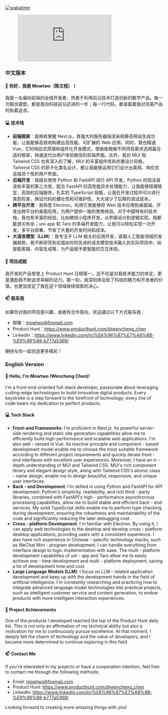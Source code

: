 [![wakatime](https://wakatime.com/badge/user/3367cebf-d21a-4025-88bf-400a121c403b.svg)](https://wakatime.com/@3367cebf-d21a-4025-88bf-400a121c403b)

<figure><embed src="https://wakatime.com/share/@Mowtwo/4af8020a-185d-4a1a-91f7-3ac94ffb362a.svg"></embed></figure>

### 中文版本

#### 👋 你好，我是 Mowtwo（陈文程）！

我是一名偏向前端的全栈开发者，热衷于利用前沿技术打造创新的数字产品。每一次敲击键盘，都是我向科技前沿迈进的一步；每一行代码，都承载着我对完美产品的执着追求。

#### 💻 技术栈
- **前端框架**：我熟练掌握 Next.js，其强大的服务器端渲染和静态网站生成功能，让我能够高效地构建出高性能、可扩展的 Web 应用。同时，我也精通 Vue，它的响应式原理和组件化开发模式，使我能根据不同项目需求选用最合适的框架，快速迭代出用户体验极佳的前端界面。此外，我对 MUI 和 Tailwind CSS 也有深入的了解，MUI 的丰富组件库和优雅设计风格，Tailwind CSS 的原子化类名设计，都让我能够运用它们设计出美观、响应式且独具个性的用户界面。
- **后端开发**：我擅长使用 Python 和 FastAPI 进行 API 开发。Python 的简洁易读和丰富的第三方库，配合 FastAPI 的高性能异步处理能力，让我能够搭建稳定、高效的后端服务。扎实的 TypeScript 技能，让我在开发过程中可以进行类型检查，保证代码的健壮性和可维护性，大大减少了后期的调试成本。
- **跨平台开发**：我熟悉 Electron，利用它我能够将 Web 技术应用到桌面端，开发出跨平台的桌面应用，为用户提供一致的使用体验。对于中国特有的技术栈，我也有丰富的经验，比如微信小程序开发，从界面设计到逻辑实现，我都能游刃有余；uni-app 和 Taro 的多端开发能力，让我可以轻松实现一次开发，多平台部署，节省了大量的开发时间和成本。
- **大语言模型（LLM）**：我专注于 LLM 相关的应用开发，紧跟人工智能领域的发展趋势。我不断研究和实践如何将先进的语言模型技术融入到实际项目中，如智能客服、内容生成等，为产品赋予更智能的交互体验。

#### 🌟 项目成就
我开发的产品曾登上 Product Hunt 日榜第一，这不仅是对我技术能力的肯定，更是激励我不断追求卓越的动力。那一刻，我深刻体会到了科技的魅力和开发者的价值，也更加坚定了我在这个领域继续探索的决心。

#### 📫 联系我
如果你对我的项目感兴趣，或者有合作意向，欢迎通过以下方式联系我：
- 邮箱：mowtwo@foxmail.com
- Product Hunt：https://www.producthunt.com/@wencheng_chen
- LinkedIn：https://www.linkedin.com/in/%E6%96%87%E7%A8%8B-%E9%99%88-b777a5368/

期待与你一起创造更多精彩！

### English Version

#### 👋 Hello, I'm Mowtwo (Wencheng Chen)!

I'm a front-end-oriented full-stack developer, passionate about leveraging cutting-edge technologies to build innovative digital products. Every keystroke is a step forward to the forefront of technology; every line of code bears my dedication to perfect products.

#### 💻 Tech Stack
- **Front-end Frameworks**: I'm proficient in Next.js. Its powerful server-side rendering and static site generation capabilities allow me to efficiently build high-performance and scalable web applications. I'm also well - versed in Vue. Its reactive principle and component - based development model enable me to choose the most suitable framework according to different project requirements and quickly iterate front - end interfaces with excellent user experiences. Moreover, I have an in - depth understanding of MUI and Tailwind CSS. MUI's rich component library and elegant design style, along with Tailwind CSS's atomic class - name design, enable me to design beautiful, responsive, and unique user interfaces.
- **Back - end Development**: I'm skilled in using Python and FastAPI for API development. Python's simplicity, readability, and rich third - party libraries, combined with FastAPI's high - performance asynchronous processing capabilities, allow me to build stable and efficient back - end services. My solid TypeScript skills enable me to perform type checking during development, ensuring the robustness and maintainability of the code and significantly reducing the later debugging cost.
- **Cross - platform Development**: I'm familiar with Electron. By using it, I can apply web technologies to the desktop and develop cross - platform desktop applications, providing users with a consistent experience. I also have rich experience in Chinese - specific technology stacks, such as WeChat Mini - program development. I can handle everything from interface design to logic implementation with ease. The multi - platform development capabilities of uni - app and Taro allow me to easily achieve one - time development and multi - platform deployment, saving a lot of development time and cost.
- **Large Language Models (LLM)**: I focus on LLM - related application development and keep up with the development trends in the field of artificial intelligence. I'm constantly researching and practicing how to integrate advanced language model technologies into practical projects, such as intelligent customer service and content generation, to endow products with more intelligent interaction experiences.

#### 🌟 Project Achievements
One of the products I developed reached the top of the Product Hunt daily list. This is not only an affirmation of my technical ability but also a motivation for me to continuously pursue excellence. At that moment, I deeply felt the charm of technology and the value of developers, and I became more determined to continue exploring in this field.

#### 📫 Contact Me
If you're interested in my projects or have a cooperation intention, feel free to contact me through the following methods:
- Email: mowtwo@foxmail.com
- Product Hunt: https://www.producthunt.com/@wencheng_chen
- LinkedIn: https://www.linkedin.com/in/%E6%96%87%E7%A8%8B-%E9%99%88-b777a5368/

Looking forward to creating more amazing things with you!
